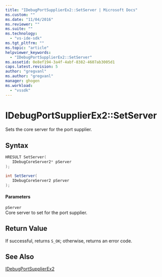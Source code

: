 ```yaml
---
title: "IDebugPortSupplierEx2::SetServer | Microsoft Docs"
ms.custom: ""
ms.date: "11/04/2016"
ms.reviewer: ""
ms.suite: ""
ms.technology: 
  - "vs-ide-sdk"
ms.tgt_pltfrm: ""
ms.topic: "article"
helpviewer_keywords: 
  - "IDebugPortSupplierEx2::SetServer"
ms.assetid: 0e8ef194-3a4f-4abf-8382-4607ab3005d1
caps.latest.revision: 5
author: "gregvanl"
ms.author: "gregvanl"
manager: ghogen
ms.workload: 
  - "vssdk"
---
```

# IDebugPortSupplierEx2::SetServer
Sets the core server for the port supplier.  
  
## Syntax  
  
```cpp  
HRESULT SetServer(  
   IDebugCoreServer2* pServer  
);  
```  
  
```csharp  
int SetServer(  
   IDebugCoreServer2 pServer  
);  
```  
  
#### Parameters  
 `pServer`  
 Core server to set for the port supplier.  
  
## Return Value  
 If successful, returns `S_OK`; otherwise, returns an error code.  
  
## See Also  
 [IDebugPortSupplierEx2](../../../extensibility/debugger/reference/idebugportsupplierex2.md)